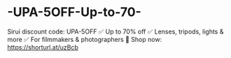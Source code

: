 # -UPA-5OFF-Up-to-70-
Sirui discount code: UPA-5OFF ✅ Up to 70% off ✅ Lenses, tripods, lights &amp; more ✅ For filmmakers &amp; photographers 🔗 Shop now: https://shorturl.at/uzBcb
